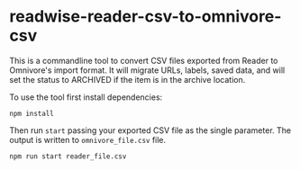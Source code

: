# readwise-reader-csv-to-omnivore-csv

This is a commandline tool to convert CSV files exported from Reader to Omnivore's import format. It will migrate URLs, labels, saved data, and will set the status to ARCHIVED if the item is in the archive location.

To use the tool first install dependencies:

```
npm install
```

Then run `start` passing your exported CSV file as the single parameter. The output is written to `omnivore_file.csv` file.

```
npm run start reader_file.csv
```

